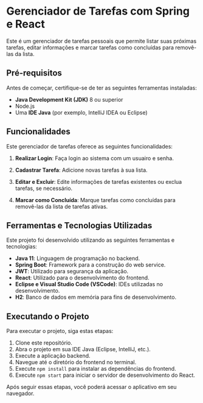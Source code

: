 # Gerenciador de Tarefas com Spring e React


Este é um gerenciador de tarefas pessoais que permite listar suas próximas tarefas, editar informações e marcar tarefas como concluídas para removê-las da lista.

## Pré-requisitos

Antes de começar, certifique-se de ter as seguintes ferramentas instaladas:

- **Java Development Kit (JDK)** 8 ou superior
- Node.js 
- Uma **IDE Java** (por exemplo, IntelliJ IDEA ou Eclipse)

## Funcionalidades

Este gerenciador de tarefas oferece as seguintes funcionalidades:

1. **Realizar Login**: Faça login ao sistema com um usuairo e senha.
   
2. **Cadastrar Tarefa**: Adicione novas tarefas à sua lista.

3. **Editar e Excluir**: Edite informações de tarefas existentes ou exclua tarefas, se necessário.

4. **Marcar como Concluída**: Marque tarefas como concluídas para removê-las da lista de tarefas ativas.

## Ferramentas e Tecnologias Utilizadas

Este projeto foi desenvolvido utilizando as seguintes ferramentas e tecnologias:

- **Java 11**: Linguagem de programação no backend.
- **Spring Boot**: Framework para a construção do web service.
- **JWT**: Utilizado para segurança da aplicação.
- **React**: Utilizado para o desenvolvimento do frontend.
- **Eclipse e Visual Studio Code (VSCode)**: IDEs utilizadas no desenvolvimento.
- **H2**: Banco de dados em memória para fins de desenvolvimento.

## Executando o Projeto

Para executar o projeto, siga estas etapas:

1. Clone este repositório.
2. Abra o projeto em sua IDE Java (Eclipse, IntelliJ, etc.).
3. Execute a aplicação backend.
4. Navegue até o diretório do frontend no terminal.
5. Execute `npm install` para instalar as dependências do frontend.
6. Execute `npm start` para iniciar o servidor de desenvolvimento do React.

Após seguir essas etapas, você poderá acessar o aplicativo em seu navegador.

